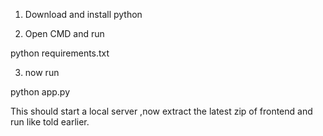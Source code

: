 1. Download and install python

2. Open CMD and run 

python requirements.txt

3. now run

python app.py

This should start a local server ,now extract the latest zip of frontend and run like told earlier.